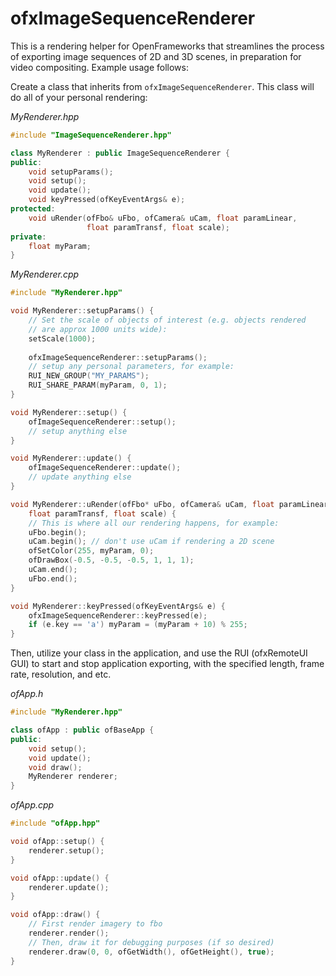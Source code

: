 # ofxImageSequenceRenderer
This is a rendering helper for OpenFrameworks that streamlines the process of exporting image sequences of 2D and 3D scenes, in preparation for video compositing. Example usage follows:

Create a class that inherits from `ofxImageSequenceRenderer`. This class will do all of your personal rendering:

*MyRenderer.hpp*

```c++
#include "ImageSequenceRenderer.hpp"

class MyRenderer : public ImageSequenceRenderer {
public:
    void setupParams();
    void setup();
    void update();
    void keyPressed(ofKeyEventArgs& e);
protected:
    void uRender(ofFbo& uFbo, ofCamera& uCam, float paramLinear, 
                 float paramTransf, float scale);
private:
    float myParam;
}
```

*MyRenderer.cpp*

```c++
#include "MyRenderer.hpp"

void MyRenderer::setupParams() {
    // Set the scale of objects of interest (e.g. objects rendered
    // are approx 1000 units wide):
    setScale(1000);
    
    ofxImageSequenceRenderer::setupParams();
    // setup any personal parameters, for example:
    RUI_NEW_GROUP("MY_PARAMS");
    RUI_SHARE_PARAM(myParam, 0, 1);
}

void MyRenderer::setup() {
    ofImageSequenceRenderer::setup();
    // setup anything else
}

void MyRenderer::update() {
    ofImageSequenceRenderer::update();
    // update anything else
}

void MyRenderer::uRender(ofFbo* uFbo, ofCamera& uCam, float paramLinear, 
	float paramTransf, float scale) {
    // This is where all our rendering happens, for example:
    uFbo.begin();
    uCam.begin(); // don't use uCam if rendering a 2D scene
    ofSetColor(255, myParam, 0);
    ofDrawBox(-0.5, -0.5, -0.5, 1, 1, 1);
    uCam.end();
    uFbo.end();
}

void MyRenderer::keyPressed(ofKeyEventArgs& e) {
    ofxImageSequenceRenderer::keyPressed(e);
    if (e.key == 'a') myParam = (myParam + 10) % 255;
}
```

Then, utilize your class in the application, and use the RUI (ofxRemoteUI GUI) to start and stop application exporting, with the specified length, frame rate, resolution, and etc.

*ofApp.h*

```c++
#include "MyRenderer.hpp"

class ofApp : public ofBaseApp {
public:
	void setup();
    void update();
    void draw();
    MyRenderer renderer;
}
```

*ofApp.cpp*

```c++
#include "ofApp.hpp"

void ofApp::setup() {
    renderer.setup();
}

void ofApp::update() {
    renderer.update();
}

void ofApp::draw() {
    // First render imagery to fbo
    renderer.render();
    // Then, draw it for debugging purposes (if so desired)
    renderer.draw(0, 0, ofGetWidth(), ofGetHeight(), true);
}
```

